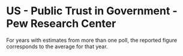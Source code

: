 # US - Public Trust in Government - Pew Research Center

For years with estimates from more than one poll, the reported figure corresponds to the average for that year.